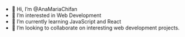 - 👋 Hi, I’m @AnaMariaChifan
- 👀 I’m interested in Web Development
- 🌱 I’m currently learning JavaScript and React
- 💞️ I’m looking to collaborate on interesting web development projects.


<!---
AnaMariaChi/AnaMariaChi is a ✨ special ✨ repository because its `README.md` (this file) appears on your GitHub profile.
You can click the Preview link to take a look at your changes.
--->
